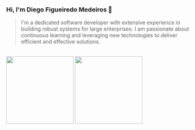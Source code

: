 ### Hi, I'm Diego Figueiredo Medeiros 👋
> I'm a dedicated software developer with extensive experience in building robust systems for large enterprises. I am passionate about continuous learning and leveraging new technologies to deliver efficient and effective solutions. 
<div style="display: inline_block"><br>
  <a target="_blank" style="text-decoration: none !important;" href="diegofigmedeiros">
  <img height="180em" src="https://github-readme-stats.vercel.app/api?username=diegofigmedeiros&show_icons=false&theme=github_dark&title_color=fe428e&icon_color=f8d847&locale=en&hide_border=true&count_private=true&include_all_commits=true&hide=issues&hide_rank=true"/>
  <img height="180em" src="https://github-readme-stats.vercel.app/api/top-langs/?username=diegofigmedeiros&theme=github_dark&langs_count=10&locale=en&hide_border=true&layout=compact&title_color=fe428e"/>
</div>
